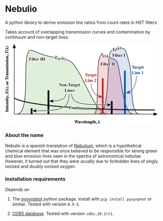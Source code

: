 Nebulio
============

A python library to derive emission line ratios from count rates in HST filters

Takes account of overlapping transmission curves and contamination by continuum and non-target lines. 

![Schematic illustration of how the intensity ratio between two target lines is derived using observations in three filters.](images/filter-schematic.jpg)

### About the name

Nebulio is a spanish translation of [Nebulium](http://en.wikipedia.org/wiki/Nebulium), which is a hypothetical chemical element that was once believed to be responsible for strong green and blue emission lines seen in the spectra of astronomical nebulae.  However, it turned out that they were acually due to forbidden lines of singly ionized and doubly ionized oxygen. 

### Installation requirements

Depends on 

1. The [pysynphot](http://stsdas.stsci.edu/pysynphot/) python package.  Install with `pip install pysynphot` or similar.  Tested with version `0.9.5`. 

2. [CDBS database](http://www.stsci.edu/hst/observatory/crds/cdbs_throughput.html). Tested with version `cdbs.20.1rc1`. 
